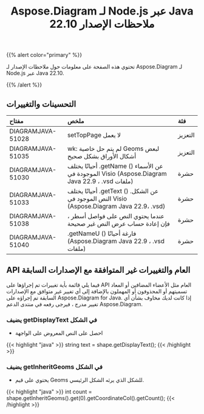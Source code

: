 ﻿---
title: Aspose.Diagram لـ Node.js عبر Java 22.10 ملاحظات الإصدار
type: docs
weight: 18
url: /ar/nodejsjava/aspose-diagram-for-node-js-via-java-22-10-release-notes/
---
{{% alert color="primary" %}}

تحتوي هذه الصفحة على معلومات حول ملاحظات الإصدار لـ Aspose.Diagram لـ Node.js عبر Java 22.10.

{{% /alert %}}
## **التحسينات والتغييرات**  ##

|**مفتاح**|**ملخص**|**فئة**|
|:- |:- |:- |
|DIAGRAMJAVA-51028|setTopPage لا يعمل|التعزيز|
|DIAGRAMJAVA-51035|wk: لم يتم حل خاصية Geoms لبعض أشكال الأوراق بشكل صحيح|التعزيز|
|DIAGRAMJAVA-51030|أحيانًا يختلف .getName () عن الأسماء الموجودة في Visio (Aspose.Diagram Java 22.9 ، .vsd ملفات)|حشرة|
|DIAGRAMJAVA-51033|أحيانًا يختلف .getText () عن الشكل. النص الموجود في Visio (Aspose.Diagram Java 22.9، .vsd)|حشرة|
|DIAGRAMJAVA-51038|عندما يحتوي النص على فواصل أسطر ، فإن إعادة حساب عرض النص غير صحيحة|حشرة|
|DIAGRAMJAVA-51040|.getNameU () فارغة أحيانًا (Aspose.Diagram Java 22.9 ، .vsd ملفات)|حشرة|

## **API العام والتغييرات غير المتوافقة مع الإصدارات السابقة**
فيما يلي قائمة بأية تغييرات تم إجراؤها على API العام مثل الأعضاء المضافين أو المعاد تسميتهم أو المحذوفون أو المهملون بالإضافة إلى أي تغيير غير متوافق مع الإصدارات السابقة تم إجراؤه على Aspose.Diagram for Java. إذا كانت لديك مخاوف بشأن أي تغيير مدرج ، فيرجى رفعه في منتدى الدعم Aspose.Diagram.

### **يضيف getDisplayText في الشكل**
- احصل على النص المعروض على الواجهة

{{< highlight "java" >}}
string text = shape.getDisplayText();
{{< /highlight >}}

### **يضيف getInheritGeoms في الشكل**
- يحتوي على قيم Geoms للشكل الذي يرثه الشكل الرئيسي.

{{< highlight "java" >}}
int count = shape.getInheritGeoms().get(0).getCoordinateCol().getCount();
{{< /highlight >}}